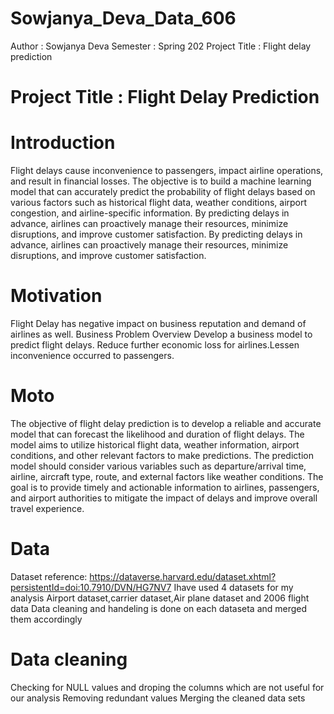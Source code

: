 # Sowjanya_Deva_Data_606
Author : Sowjanya Deva
Semester : Spring 202
Project Title : Flight delay prediction
# Project Title : Flight Delay Prediction
# Introduction
Flight delays cause inconvenience to passengers, impact airline operations, and result in financial losses. The objective is to build a machine learning model that can accurately predict the probability of flight delays based on various factors such as historical flight data, weather conditions, airport congestion, and airline-specific information. By predicting delays in advance, airlines can proactively manage their resources, minimize disruptions, and improve customer satisfaction. By predicting delays in advance, airlines can proactively manage their resources, minimize disruptions, and improve customer satisfaction.

# Motivation
Flight Delay has negative impact on business reputation and demand of airlines as well. Business Problem Overview Develop a business model to predict flight delays. Reduce further economic loss for airlines.Lessen inconvenience occurred to passengers.

# Moto
The objective of flight delay prediction is to develop a reliable and accurate model that can forecast the likelihood and duration of flight delays.
The model aims to utilize historical flight data, weather information, airport conditions, and other relevant factors to make predictions.
The prediction model should consider various variables such as departure/arrival time, airline, aircraft type, route, and external factors like weather conditions.
The goal is to provide timely and actionable information to airlines, passengers, and airport authorities to mitigate the impact of delays and improve overall travel experience.
# Data
Dataset reference: https://dataverse.harvard.edu/dataset.xhtml?persistentId=doi:10.7910/DVN/HG7NV7
Ihave used 4 datasets for my analysis
Airport dataset,carrier dataset,Air plane dataset and 2006 flight data
Data cleaning and handeling is done on each dataseta and merged them accordingly
# Data cleaning
Checking for NULL values and droping the columns which are not useful for our analysis
Removing redundant values
Merging the cleaned data sets
